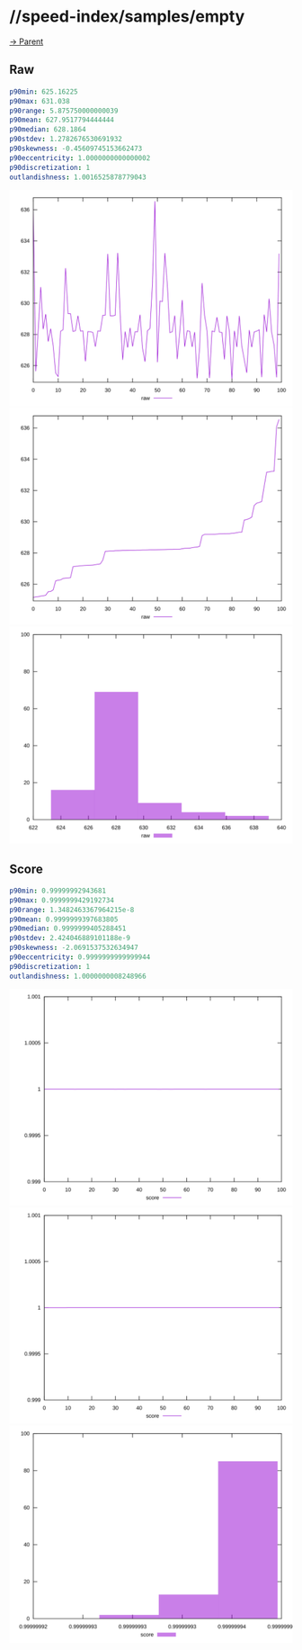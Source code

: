 
# //speed-index/samples/empty

[→ Parent](../..)


## Raw


```yaml
p90min: 625.16225
p90max: 631.038
p90range: 5.875750000000039
p90mean: 627.9517794444444
p90median: 628.1864
p90stdev: 1.2782676530691932
p90skewness: -0.45609745153662473
p90eccentricity: 1.0000000000000002
p90discretization: 1
outlandishness: 1.0016525878779043

```

![PLOT: raw-values](./raw/values.svg)![PLOT: raw-sorted](./raw/sorted.svg)![PLOT: raw-histogram](./raw/histogram.svg)
## Score


```yaml
p90min: 0.99999992943681
p90max: 0.9999999429192734
p90range: 1.3482463367964215e-8
p90mean: 0.9999999397683805
p90median: 0.9999999405288451
p90stdev: 2.424046889101188e-9
p90skewness: -2.0691537532634947
p90eccentricity: 0.9999999999999944
p90discretization: 1
outlandishness: 1.0000000008248966

```

![PLOT: score-values](./score/values.svg)![PLOT: score-sorted](./score/sorted.svg)![PLOT: score-histogram](./score/histogram.svg)